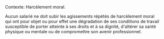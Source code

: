 Contexte: Harcèlement moral.

Aucun salarié ne doit subir les agissements répétés de harcèlement moral qui ont pour objet ou pour effet une dégradation de ses conditions de travail susceptible de porter atteinte à ses droits et à sa dignité, d'altérer sa santé physique ou mentale ou de compromettre son avenir professionnel.